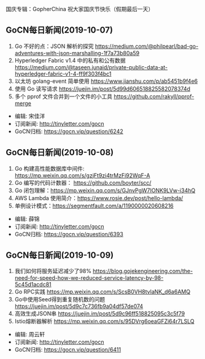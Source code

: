 国庆专辑：GopherChina 祝大家国庆节快乐（假期最后一天）

## GoCN每日新闻(2019-10-07)

1. Go 不好的点：JSON 解析的探究 https://medium.com/@philpearl/bad-go-adventures-with-json-marshalling-1f7a73b80a59
2. Hyperledger Fabric v1.4 中的私有和公有数据 https://medium.com/@taseen.junaid/private-public-data-at-hyperledger-fabric-v1-4-ff9f303f4bc1
3. 以太坊 golang-event 简单使用 https://www.jianshu.com/p/ab5451b9f4e6
4. 使用 Go 读写请求 https://juejin.im/post/5d99d606518825582078374d
5. 多个 pprof 文件合并到一个文件的小工具 https://github.com/rakyll/pprof-merge

- 编辑: 宋佳洋
- 订阅新闻: http://tinyletter.com/gocn
- GoCN归档: https://gocn.vip/question/6242

## GoCN每日新闻(2019-10-08)

1. Go 构建高性能数据库中间件: https://mp.weixin.qq.com/s/gzjFt9zi4trMzFi92WqF-A
1. Go 编写的代码计数器： https://github.com/boyter/scc/ 
2. Go 闭包理解：https://mp.weixin.qq.com/s/GJnvPgW7IONK9LVw-i34hQ
4. AWS Lambda 使用简介：https://www.rosie.dev/post/hello-lambda/
5. 单例设计模式：https://segmentfault.com/a/1190000020608216

- 编辑: 薛锦
- 订阅新闻: http://tinyletter.com/gocn
- GoCN归档: https://gocn.vip/question/6393


## GoCN每日新闻(2019-10-09)

1. 我们如何将服务延迟减少了98% https://blog.gojekengineering.com/the-need-for-speed-how-we-reduced-service-latency-by-98-5c45d1acdc81
2. Go RPC实践 https://mp.weixin.qq.com/s/ScsB0VH8tvlaNK_d6a6AMQ
3. Go中使用Seed得到重复随机数的问题 https://juejin.im/post/5d9c7c736fb9a04df57de074
4. 高效生成JSON串 https://juejin.im/post/5d9c96ff518825095c3c5f79
5. Istio熔断器解析 https://mp.weixin.qq.com/s/95DVrg6oeaGFZi64r7LSLQ

- 编辑: 周云轩
- 订阅新闻: http://tinyletter.com/gocn
- GoCN归档: https://gocn.vip/question/6411
